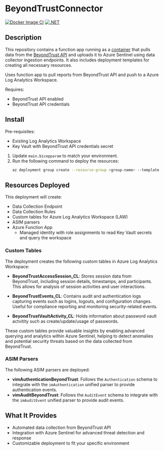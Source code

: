 # BeyondTrustConnector

[![Docker Image CI](https://github.com/FrodeHus/BeyondTrustConnector/actions/workflows/docker-image.yml/badge.svg)](https://github.com/FrodeHus/BeyondTrustConnector/actions/workflows/docker-image.yml)
[![.NET](https://github.com/FrodeHus/BeyondTrustConnector/actions/workflows/dotnet.yml/badge.svg)](https://github.com/FrodeHus/BeyondTrustConnector/actions/workflows/dotnet.yml)

## Description

This repository contains a function app running as a [container](https://hub.docker.com/r/frodehus/beyondtrustconnector) that pulls data from the [BeyondTrust API](https://www.beyondtrust.com/docs/privileged-remote-access/how-to/integrations/api/reporting/index.htm) and uploads it to Azure Sentinel using data collector ingestion endpoints. It also includes deployment templates for creating all necessary resources.

Uses function app to pull reports from BeyondTrust API and push to a Azure Log Analytics Workspace.

Requires:
- BeyondTrust API enabled
- BeyondTrust API credentials

## Install

Pre-requisites:
- Existing Log Analytics Workspace
- Key Vault with BeyondTrust API credentials secret

1. Update `main.bicepparam` to match your environment.
2. Run the following command to deploy the resources:
   ```sh
   az deployment group create --resource-group <group-name> --template-file main.bicep --parameters main.bicepparam
   ```

## Resources Deployed

This deployment will create:
- Data Collection Endpoint
- Data Collection Rules
- Custom tables for Azure Log Analytics Workspace (LAW)
- ASIM parsers
- Azure Function App
  - Managed identity with role assignments to read Key Vault secrets and query the workspace

### Custom Tables

The deployment creates the following custom tables in Azure Log Analytics Workspace:

- **BeyondTrustAccessSession_CL**: Stores session data from BeyondTrust, including session details, timestamps, and participants. This allows for analysis of session activities and user interactions.

- **BeyondTrustEvents_CL**: Contains audit and authentication logs capturing events such as logins, logouts, and configuration changes. Useful for compliance reporting and monitoring security-related events.

- **BeyondTrustVaultActivity_CL**: Holds information about password vault actvitity such as create/update/usage of passwords.

These custom tables provide valuable insights by enabling advanced querying and analytics within Azure Sentinel, helping to detect anomalies and potential security threats based on the data collected from BeyondTrust.

### ASIM Parsers

The following ASIM parsers are deployed:

- **vimAuthenticationBeyondTrust**: Follows the `Authentication` schema to integrate with the `imAuthentication` unified parser to provide authentication events.
- **vimAuditBeyondTrust**: Follows the `AuditEvent` schema to integrate with the `imAuditEvent` unified parser to provide audit events.

## What It Provides

- Automated data collection from BeyondTrust API
- Integration with Azure Sentinel for advanced threat detection and response
- Customizable deployment to fit your specific environment

